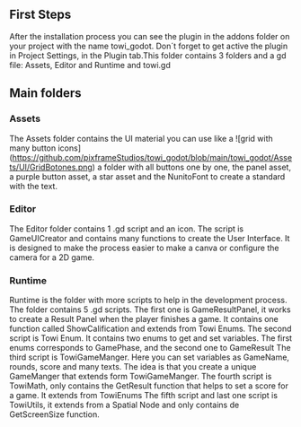 ## First Steps
After the installation process you can see the plugin in the addons folder on your project with the name towi_godot. Don´t forget to get active the plugin in Project Settings, in the Plugin tab.This folder contains 3 folders and a gd file: Assets, Editor and Runtime and towi.gd


## Main folders
### Assets
The Assets folder contains the UI material you can use like a ![grid with many button icons] (https://github.com/pixframeStudios/towi_godot/blob/main/towi_godot/Assets/UI/GridBotones.png) a folder with all buttons one by one, the panel asset, a purple button asset, a star asset and the NunitoFont to create a standard with the text.

### Editor
The Editor folder contains 1 .gd script and an icon.
The script is GameUICreator and contains many functions to create the User Interface. It is designed to make the process easier to make a canva or configure the camera for a 2D game.

### Runtime
Runtime is the folder with more scripts to help in the development process. The folder contains 5 .gd scripts.
The first one is GameResultPanel, it works to create a Result Panel when the player finishes a game. It contains one function called ShowCalification and extends from Towi Enums.
The second script is Towi Enum. It contains two enums to get and set variables. The first enums corresponds to GamePhase, and the second one to GameResult
The third script is TowiGameManger. Here you can set variables as GameName, rounds, score and many texts. The idea is that you create a unique GameManger that extends form TowiGameManger.
The fourth script is TowiMath, only contains the GetResult function that helps to set a score for a game. It extends from TowiEnums
The fifth script and last one script is TowiUtils, it extends from a Spatial Node and only contains de GetScreenSize function.

